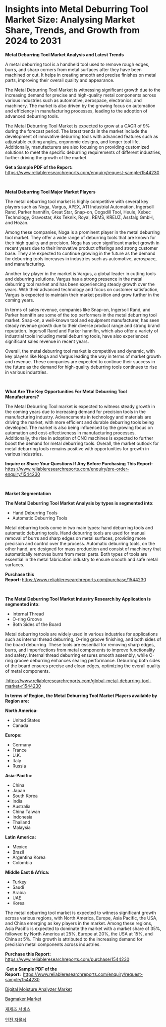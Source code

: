 <p><h1>Insights into Metal Deburring Tool Market Size: Analysing Market Share, Trends, and Growth from 2024 to 2031</h1></p><p><strong>Metal Deburring Tool Market Analysis and Latest Trends</strong></p>
<p><p>A metal deburring tool is a handheld tool used to remove rough edges, burrs, and sharp corners from metal surfaces after they have been machined or cut. It helps in creating smooth and precise finishes on metal parts, improving their overall quality and appearance.</p><p>The Metal Deburring Tool Market is witnessing significant growth due to the increasing demand for precise and high-quality metal components across various industries such as automotive, aerospace, electronics, and machinery. The market is also driven by the growing focus on automation and efficiency in manufacturing processes, leading to the adoption of advanced deburring tools.</p><p>The Metal Deburring Tool Market is expected to grow at a CAGR of 9% during the forecast period. The latest trends in the market include the development of innovative deburring tools with advanced features such as adjustable cutting angles, ergonomic designs, and longer tool life. Additionally, manufacturers are also focusing on providing customized solutions to meet the specific deburring requirements of different industries, further driving the growth of the market.</p></p>
<p><strong>Get a Sample PDF of the Report:&nbsp;</strong> <a href="https://www.reliableresearchreports.com/enquiry/request-sample/1544230">https://www.reliableresearchreports.com/enquiry/request-sample/1544230</a></p>
<p>&nbsp;</p>
<p><strong>Metal Deburring Tool Major Market Players</strong></p>
<p><p>The metal deburring tool market is highly competitive with several key players such as Noga, Vargus, APEX, ATI Industrial Automation, Ingersoll Rand, Parker hannifin, Great Star, Snap-on, Cogsdill Tool, Heule, Xebec Technology, Gravostar, Aks Teknik, Royal, REMS, KREUZ, Assfalg GmbH, and Hozan.</p><p>Among these companies, Noga is a prominent player in the metal deburring tool market. They offer a wide range of deburring tools that are known for their high quality and precision. Noga has seen significant market growth in recent years due to their innovative product offerings and strong customer base. They are expected to continue growing in the future as the demand for deburring tools increases in industries such as automotive, aerospace, and manufacturing.</p><p>Another key player in the market is Vargus, a global leader in cutting tools and deburring solutions. Vargus has a strong presence in the metal deburring tool market and has been experiencing steady growth over the years. With their advanced technology and focus on customer satisfaction, Vargus is expected to maintain their market position and grow further in the coming years.</p><p>In terms of sales revenue, companies like Snap-on, Ingersoll Rand, and Parker hannifin are some of the top performers in the metal deburring tool market. Snap-on, a well-known tool and equipment manufacturer, has seen steady revenue growth due to their diverse product range and strong brand reputation. Ingersoll Rand and Parker hannifin, which also offer a variety of industrial tools including metal deburring tools, have also experienced significant sales revenue in recent years.</p><p>Overall, the metal deburring tool market is competitive and dynamic, with key players like Noga and Vargus leading the way in terms of market growth and revenue. These companies are expected to continue their success in the future as the demand for high-quality deburring tools continues to rise in various industries.</p></p>
<p>&nbsp;</p>
<p><strong>What Are The Key Opportunities For Metal Deburring Tool Manufacturers?</strong></p>
<p><p>The Metal Deburring Tool market is expected to witness steady growth in the coming years due to increasing demand for precision tools in the manufacturing industry. Advancements in technology and materials are driving the market, with more efficient and durable deburring tools being developed. The market is also being influenced by the growing focus on automation and cost-effectiveness in manufacturing processes. Additionally, the rise in adoption of CNC machines is expected to further boost the demand for metal deburring tools. Overall, the market outlook for metal deburring tools remains positive with opportunities for growth in various industries.</p></p>
<p><strong>Inquire or Share Your Questions If Any Before Purchasing This Report:</strong> <a href="https://www.reliableresearchreports.com/enquiry/pre-order-enquiry/1544230">https://www.reliableresearchreports.com/enquiry/pre-order-enquiry/1544230</a></p>
<p>&nbsp;</p>
<p><strong>Market Segmentation</strong></p>
<p><strong>The Metal Deburring Tool Market Analysis by types is segmented into:</strong></p>
<p><ul><li>Hand Deburring Tools</li><li>Automatic Deburring Tools</li></ul></p>
<p><p>Metal deburring tools come in two main types: hand deburring tools and automatic deburring tools. Hand deburring tools are used for manual removal of burrs and sharp edges on metal surfaces, providing more precision and control over the process. Automatic deburring tools, on the other hand, are designed for mass production and consist of machinery that automatically removes burrs from metal parts. Both types of tools are essential in the metal fabrication industry to ensure smooth and safe metal surfaces.</p></p>
<p><strong>Purchase this Report:&nbsp;</strong><a href="https://www.reliableresearchreports.com/purchase/1544230">https://www.reliableresearchreports.com/purchase/1544230</a></p>
<p>&nbsp;</p>
<p><strong>The Metal Deburring Tool Market Industry Research by Application is segmented into:</strong></p>
<p><ul><li>Internal Thread</li><li>O-ring Groove</li><li>Both Sides of the Board</li></ul></p>
<p><p>Metal deburring tools are widely used in various industries for applications such as internal thread deburring, O-ring groove finishing, and both sides of the board deburring. These tools are essential for removing sharp edges, burrs, and imperfections from metal components to improve functionality and safety. Internal thread deburring ensures smooth assembly, while O-ring groove deburring enhances sealing performance. Deburring both sides of the board ensures precise and clean edges, optimizing the overall quality of metal components.</p></p>
<p><a href="https://www.reliableresearchreports.com/global-metal-deburring-tool-market-r1544230">&nbsp;https://www.reliableresearchreports.com/global-metal-deburring-tool-market-r1544230</a></p>
<p><strong>In terms of Region, the Metal Deburring Tool Market Players available by Region are:</strong></p>
<p>
    <p> <strong> North America: </strong>
        <ul>
            <li>United States</li>
            <li>Canada</li>
        </ul>
        </p> 
    <p> <strong> Europe: </strong>
        <ul>
            <li>Germany</li>
            <li>France</li>
            <li>U.K.</li>
            <li>Italy</li>
            <li>Russia</li>
        </ul>
        </p> 
    <p> <strong> Asia-Pacific: </strong>
        <ul>
            <li>China</li>
            <li>Japan</li>
            <li>South Korea</li>
            <li>India</li>
            <li>Australia</li>
            <li>China Taiwan</li>
            <li>Indonesia</li>
            <li>Thailand</li>
            <li>Malaysia</li>
        </ul>
        </p> 
    <p> <strong> Latin America: </strong>
        <ul>
            <li>Mexico</li>
            <li>Brazil</li>
            <li>Argentina Korea</li>
            <li>Colombia</li>
        </ul>
        </p> 
    <p> <strong> Middle East & Africa: </strong>
        <ul>
            <li>Turkey</li>
            <li>Saudi</li>
            <li>Arabia</li>
            <li>UAE</li>
            <li>Korea</li>
        </ul>
    </p>
    </p>
<p><p>The metal deburring tool market is expected to witness significant growth across various regions, with North America, Europe, Asia Pacific, the USA, and China emerging as key players in the market. Among these regions, Asia Pacific is expected to dominate the market with a market share of 35%, followed by North America at 25%, Europe at 20%, the USA at 15%, and China at 5%. This growth is attributed to the increasing demand for precision metal components across industries.</p></p>
<p><strong>Purchase this Report: </strong><a href="https://www.reliableresearchreports.com/purchase/1544230">https://www.reliableresearchreports.com/purchase/1544230</a></p>
<p>&nbsp;<strong>Get a Sample PDF of the Report:&nbsp;&nbsp;</strong><a href="https://www.reliableresearchreports.com/enquiry/request-sample/1544230">https://www.reliableresearchreports.com/enquiry/request-sample/1544230</a></p>
<p><strong></strong></p>
<p><p><a href="https://github.com/nicoletavirag/Market-Research-Report-List-2/blob/main/digital-moisture-analyzer-market.md">Digital Moisture Analyzer Market</a></p><p><a href="https://github.com/redneck06/Market-Research-Report-List-2/blob/main/bagmaker-market.md">Bagmaker Market</a></p><p><a href="https://github.com/Madalyell456456/Market-Research-Report-List-1/blob/main/300942825752.md">재제조 서비스</a></p><p><a href="https://github.com/LanceOlsotn8978/Market-Research-Report-List-1/blob/main/186517725753.md">안전 자물쇠</a></p></p>